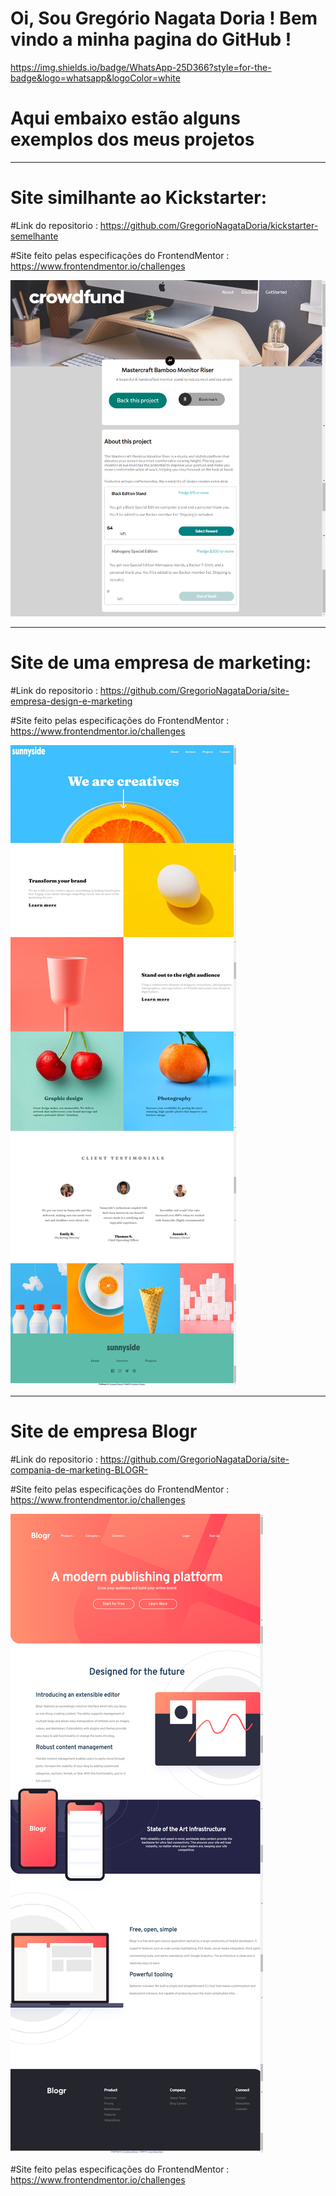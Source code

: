 # Oi, Sou Gregório Nagata Doria ! Bem vindo a minha pagina do GitHub !

https://img.shields.io/badge/WhatsApp-25D366?style=for-the-badge&logo=whatsapp&logoColor=white


# Aqui embaixo estão alguns exemplos dos meus projetos

<hr/>

# Site similhante ao Kickstarter:

#Link do repositorio : https://github.com/GregorioNagataDoria/kickstarter-semelhante

#Site feito pelas especificações do FrontendMentor : https://www.frontendmentor.io/challenges

<img src="./readme-imgs/crowdfund.png" alt="">



<hr/>


# Site de uma empresa de marketing:

#Link do repositorio : https://github.com/GregorioNagataDoria/site-empresa-design-e-marketing

#Site feito pelas especificações do FrontendMentor : https://www.frontendmentor.io/challenges

<img src="./readme-imgs/sunnyside.png" alt="">



<hr/>

# Site de empresa Blogr

#Link do repositorio : https://github.com/GregorioNagataDoria/site-compania-de-marketing-BLOGR-

#Site feito pelas especificações do FrontendMentor : https://www.frontendmentor.io/challenges

<img src="./readme-imgs/blogr.png" alt="">

#Site feito pelas especificações do FrontendMentor : https://www.frontendmentor.io/challenges



